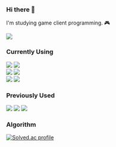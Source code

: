 <!--
**JUNYEOL-GONG/JUNYEOL-GONG** is a ✨ _special_ ✨ repository because its `README.md` (this file) appears on your GitHub profile.

Here are some ideas to get you started:

- 🔭 I’m currently working on ...
- 🌱 I’m currently learning ...
- 👯 I’m looking to collaborate on ...
- 🤔 I’m looking for help with ...
- 💬 Ask me about ...
- 📫 How to reach me: ...
- 😄 Pronouns: ...
- ⚡ Fun fact: ...
-->

### Hi there 👋
I'm studying game client programming. 🎮

<div>
  <a href="https://joonyle99.github.io"><img src="https://img.shields.io/badge/GitHub Blog-134881?style=flat-square&logo=github&logoColor=ffffff"/></a>
</div>

### Currently Using

<div>
  <a>
<!-- unity -->
    <img src="https://img.shields.io/badge/Unity-000000?style=flat-square&logo=unity&logoColor=ffffff"/>
    <img src="https://img.shields.io/badge/Git-F05032?style=flat-square&logo=git&logoColor=ffffff"/>
  </a>
  <br>
  <a>
<!-- visual studio, vs code -->
    <img src="https://img.shields.io/badge/Visual Studio-5C2D91?style=flat-square&logo=visualstudio&logoColor=ffffff"/>
    <img src="https://img.shields.io/badge/VS Code-007ACC?style=flat-square&logo=visualstudiocode&logoColor=ffffff"/>
  </a>
  <br>
  <a>
<!-- c++, c# -->
    <img src="https://img.shields.io/badge/CPlusPlus-00599C?style=flat-square&logo=cplusplus&logoColor=ffffff"/>
    <img src="https://img.shields.io/badge/CSharp-239120?style=flat-square&logo=csharp&logoColor=ffffff"/>
  </a>
  <!-- <img src="https://img.shields.io/badge/Markdown-000000?style=flat-square&logo=markdown&logoColor=ffffff"/> -->
</div>

### Previously Used

<div>
  <a>
    <img src="https://img.shields.io/badge/DirectX11-76B900?style=flat-square&logo=nvidia&logoColor=ffffff"/>
    <img src="https://img.shields.io/badge/Win32API-0078D4?style=flat-square&logo=windows11&logoColor=ffffff"/>
    <img src="https://img.shields.io/badge/Lua-2C2D72?style=flat-square&logo=lua&logoColor=ffffff"/>
  </a>
</div>



### Algorithm

<div>
  <!-- 백준 티어 표시
  [![Solved.ac tier](http://mazassumnida.wtf/api/generate_badge?boj=da42)](https://solved.ac/da42) -->
  
  [![Solved.ac profile](http://mazassumnida.wtf/api/v2/generate_badge?boj=da42)](https://solved.ac/da42)
</div>
